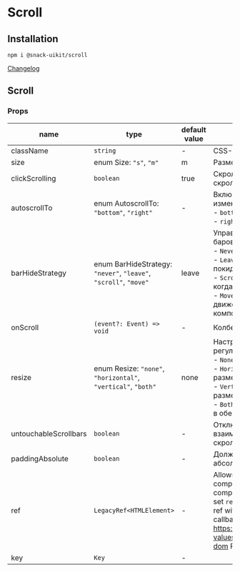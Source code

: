 # Scroll

## Installation
`npm i @snack-uikit/scroll`

[Changelog](./CHANGELOG.md)

[//]: DOCUMENTATION_SECTION_START
[//]: THIS_SECTION_IS_AUTOGENERATED_PLEASE_DONT_EDIT_IT
## Scroll
### Props
| name | type | default value | description |
|------|------|---------------|-------------|
| className | `string` | - | CSS-класс |
| size | enum Size: `"s"`, `"m"` | m | Размер скролбаров |
| clickScrolling | `boolean` | true | Скролить ли по клику в скроллбар. |
| autoscrollTo | enum AutoscrollTo: `"bottom"`, `"right"` | - | Включает автоскрол при маунте и изменении размера контента: <br> - `bottom` - автоскрол вниз, <br> - `right` - автоскрол вправо, |
| barHideStrategy | enum BarHideStrategy: `"never"`, `"leave"`, `"scroll"`, `"move"` | leave | Управление скрытием скролл баров: <br> - `Never` - показывать всегда <br> - `Leave` - скрывать когда курсор покидает компонент <br> - `Scroll` - показывать только когда происходит скроллинг <br> - `Move` - показывать при движении курсора над компонентом |
| onScroll | `(event?: Event) => void` | - | Колбек события скрола. |
| resize | enum Resize: `"none"`, `"horizontal"`, `"vertical"`, `"both"` | none | Настройка возможности регулировать Scroll-контейнер: <br> - `None` - нельзя изменять размер <br> - `Horizontal` - можно изменять размер только по горизонтали <br> - `Vertical` - можно изменять размер только по вертикали <br> - `Both` - можно изменять размер в обеих координатах |
| untouchableScrollbars | `boolean` | - | Отключает возможность взаимодействовать со скролбарами мышью. |
| paddingAbsolute | `boolean` | - | Должны ли паддинги быть абсолютными |
| ref | `LegacyRef<HTMLElement>` | - | Allows getting a ref to the component instance. Once the component unmounts, React will set `ref.current` to `null` (or call the ref with `null` if you passed a callback ref). @see {@link https://react.dev/learn/referencing-values-with-refs#refs-and-the-dom React Docs} |
| key | `Key` | - |  |


[//]: DOCUMENTATION_SECTION_END
